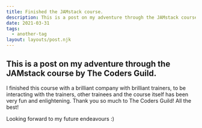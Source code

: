 ```yaml
---
title: Finished the JAMstack course.
description: This is a post on my adventure through the JAMstack course by The Coders Guild.
date: 2021-03-31
tags:
  - another-tag
layout: layouts/post.njk
---
```

## This is a post on my adventure through the JAMstack course by The Coders Guild.


I finished this course with a brilliant company with brilliant trainers, to be interacting with the trainers, other trainees and the course itself has been very fun and enlightening. Thank you so much to The Coders Guild! All the best!

Looking forward to my future endeavours :)
